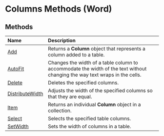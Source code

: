 
# Columns Methods (Word)

## Methods



|**Name**|**Description**|
|:-----|:-----|
|[Add](b93aa859-e0f1-b8b1-a9d7-766f7f1f528c.md)|Returns a  **Column** object that represents a column added to a table.|
|[AutoFit](e6a62b02-56e6-55af-9a01-12665fca3dcd.md)|Changes the width of a table column to accommodate the width of the text without changing the way text wraps in the cells.|
|[Delete](ea6b4743-3333-5048-4dd8-880b21e4cac7.md)|Deletes the specified columns.|
|[DistributeWidth](91123d8e-faf0-79e5-ecc4-fabe68911b6c.md)|Adjusts the width of the specified columns so that they are equal.|
|[Item](5b69414c-b283-6f17-957b-269d1ec249e3.md)|Returns an individual  **Column** object in a collection.|
|[Select](383cd7d9-3b29-4f6d-c841-dfd20e979023.md)|Selects the specified table columns.|
|[SetWidth](42b9c3ce-5743-5143-f8e6-80bcbc0e206d.md)|Sets the width of columns in a table.|
